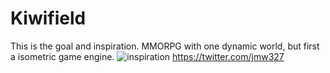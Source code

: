 # Kiwifield
This is the goal and inspiration.
MMORPG with one dynamic world, but first a isometric game engine.
![inspiration](https://pbs.twimg.com/media/E0jK-O3WYAA1uKW?format=png&name=large)
https://twitter.com/jmw327
